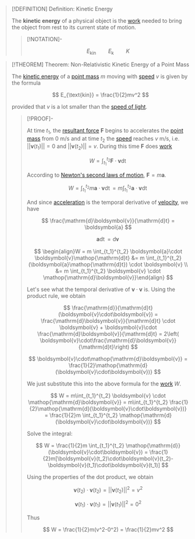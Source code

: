 >[!DEFINITION] Definition: Kinetic Energy
>
>The **kinetic energy** of a physical object is the [work](Work.md) needed to bring the object from rest to its current state of motion.
>
>>[!NOTATION]-
>>
>>$$
>>E_{\text{kin}} \qquad E_{\text{k}} \qquad K
>>$$
>>
>

>[!THEOREM] Theorem: Non-Relativistic Kinetic Energy of a Point Mass
>
>The [kinetic energy](Kinetic%20Energy.md) of a [point mass](../../../../Physical%20Systems/Point%20Masses/Point%20Mass.md) $m$ moving with [speed](../../../../Kinematics/Translation/Speed.md) $v$ is given by the formula
>
>$$
>E_{\text{kin}} = \frac{1}{2}mv^2
>$$
>
>provided that $v$ is a lot smaller than the [speed of light](../../../Speed%20of%20Light%20in%20a%20Vacuum.md).
>
>>[!PROOF]-
>>
>>At time $t_1$, the [resultant force](../../../Force.md) $\boldsymbol{F}$ begins to accelerates the [point mass](../../../../Physical%20Systems/Point%20Masses/Point%20Mass.md) from 0 m/s and at time $t_2$ the [speed](../../../../Kinematics/Translation/Speed.md) reaches $v$ m/s, i.e. $||\boldsymbol{v}(t_1)|| = 0$ and $||\boldsymbol{v}(t_2)||=v$. During this time $\boldsymbol{F}$ does [work](Work.md)
>>
>>$$
>>W = \int_{t_1}^{t_2} \boldsymbol{F}\cdot \boldsymbol{v}\mathop{\mathrm{d}t}
>>$$
>>
>>According to [Newton's second laws of motion](../Newton's%20Laws%20of%20Translational%20Motion.md), $\boldsymbol{F}=m\boldsymbol{a}$.
>>
>>$$
>>W = \int_{t_1}^{t_2} m\boldsymbol{a}\cdot \boldsymbol{v}\mathop{\mathrm{d}t} = m \int_{t_1}^{t_2} \boldsymbol{a}\cdot \boldsymbol{v}\mathop{\mathrm{d}t}
>>$$
>>
>>And since [acceleration](../../../../Kinematics/Translation/Acceleration.md) is the temporal derivative of [velocity](../../../../Kinematics/Translation/Velocity.md), we have 
>>
>>$$
>>\frac{\mathrm{d}\boldsymbol{v}}{\mathrm{d}t} = \boldsymbol{a}
>>$$
>>
>>$$
>>\boldsymbol{a}\mathop{\mathrm{d}t} = \mathop{\mathrm{d}\boldsymbol{v}}
>>$$
>>
>>$$
>>\begin{align}W = m \int_{t_1}^{t_2} \boldsymbol{a}\cdot \boldsymbol{v}\mathop{\mathrm{d}t} &= m \int_{t_1}^{t_2} (\boldsymbol{a}\mathop{\mathrm{d}t}) \cdot \boldsymbol{v} \\ &= m \int_{t_1}^{t_2} \boldsymbol{v} \cdot \mathop{\mathrm{d}\boldsymbol{v}}\end{align}
>>$$
>>
>>Let's see what the temporal derivative of $\boldsymbol{v}\cdot\boldsymbol{v}$ is. Using the product rule, we obtain
>>
>>$$
>>\frac{\mathrm{d}}{\mathrm{d}t}(\boldsymbol{v}\cdot\boldsymbol{v}) = \frac{\mathrm{d}\boldsymbol{v}}{\mathrm{d}t} \cdot \boldsymbol{v} + \boldsymbol{v}\cdot \frac{\mathrm{d}\boldsymbol{v}}{\mathrm{d}t} = 2\left( \boldsymbol{v}\cdot\frac{\mathrm{d}\boldsymbol{v}}{\mathrm{d}t}\right)
>>$$
>>
>>$$
>>\boldsymbol{v}\cdot\mathop{\mathrm{d}\boldsymbol{v}} = \frac{1}{2}\mathop{\mathrm{d}(\boldsymbol{v}\cdot\boldsymbol{v})}
>>$$
>>
>>We just substitute this into the above formula for the [work](Work.md) $W$.
>>
>>$$
>>W = m\int_{t_1}^{t_2} \boldsymbol{v} \cdot \mathop{\mathrm{d}\boldsymbol{v}} = m\int_{t_1}^{t_2} \frac{1}{2}\mathop{\mathrm{d}(\boldsymbol{v}\cdot\boldsymbol{v})} = \frac{1}{2}m \int_{t_1}^{t_2} \mathop{\mathrm{d}(\boldsymbol{v}\cdot\boldsymbol{v})}
>>$$
>>
>>Solve the integral:
>>
>>$$
>>W = \frac{1}{2}m \int_{t_1}^{t_2} \mathop{\mathrm{d}}(\boldsymbol{v}\cdot\boldsymbol{v}) = \frac{1}{2}m[\boldsymbol{v}(t_2)\cdot\boldsymbol{v}(t_2)-\boldsymbol{v}(t_1)\cdot\boldsymbol{v}(t_1)]
>>$$
>>
>>Using the properties of the dot product, we obtain
>>
>>$$
>>\boldsymbol{v}(t_2)\cdot\boldsymbol{v}(t_2) = ||\boldsymbol{v}(t_2)||^2 = v^2
>>$$
>>
>>$$
>>\boldsymbol{v}(t_1)\cdot\boldsymbol{v}(t_1) = ||\boldsymbol{v}(t_1)||^2 = 0^2
>>$$
>>
>>Thus
>>
>>$$
>>W = \frac{1}{2}m(v^2-0^2) = \frac{1}{2}mv^2
>>$$
>>
>